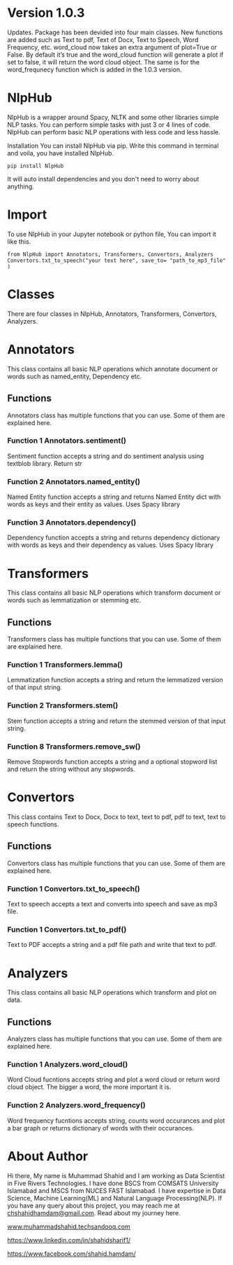 # Version 1.0.3

Updates.
Package has been devided into four main classes. 
New functions are added such as Text to pdf, Text of Docx, Text to Speech, Word Frequency, etc.
word_cloud now takes an extra argument of plot=True or False. By default it’s true and the word_cloud function will generate a plot if set to false, it will return the word cloud object. The same is for the word_frequnecy function which is added in the 1.0.3 version.



# NlpHub

NlpHub is a wrapper around Spacy, NLTK and some other libraries simple NLP tasks. You can perform simple tasks with just 3 or 4 lines of code. NlpHub can perform basic NLP operations with less code and less hassle.

Installation
You can install NlpHub via pip. Write this command in terminal and voila, you have installed NlpHub.

    pip install NlpHub
   

It will auto install dependencies and you don't need to worry about anything.

# Import
To use NlpHub in your Jupyter notebook or python file, You can import it like this.

    from NlpHub import Annotators, Transformers, Convertors, Analyzers
    Convertors.txt_to_speech("your text here", save_to= "path_to_mp3_file" )

# Classes
There are four classes in NlpHub, Annotators, Transformers, Convertors, Analyzers.


# Annotators
This class contains all basic NLP operations which annotate document or words such as named_entity, Dependency etc.

## Functions
Annotators class has multiple functions that you can use. Some of them are explained here.

### Function 1 Annotators.sentiment()
Sentiment function accepts a string and do sentiment analysis using textblob library. Return str

### Function 2 Annotators.named_entity()
Named Entity function accepts a string and returns Named Entity dict with words as keys and their entity as values. Uses Spacy library

### Function 3 Annotators.dependency()
Dependency function accepts a string and returns dependency dictionary with words as keys and their dependency as values. Uses Spacy library


# Transformers
This class contains all basic NLP operations which transform document or words such as lemmatization or stemming etc.

## Functions
Transformers class has multiple functions that you can use. Some of them are explained here.

### Function 1 Transformers.lemma()
Lemmatization function accepts a string and return the lemmatized version of that input string.

### Function 2 Transformers.stem()
Stem function accepts a string and return the stemmed version of that input string.

### Function 8 Transformers.remove_sw()
Remove Stopwords function accepts a string and a optional stopword list  and return the string without any stopwords.


# Convertors
This class contains Text to Docx, Docx to text, text to pdf, pdf to text, text to speech functions.

## Functions
Convertors class has multiple functions that you can use. Some of them are explained here.

### Function 1 Convertors.txt_to_speech()
Text to speech accepts a text and converts into speech and save as mp3 file.

### Function 1 Convertors.txt_to_pdf()
Text to PDF accepts a string and a pdf file path and write that text to pdf.

# Analyzers
This class contains all basic NLP operations which transform and plot on data.

## Functions
Analyzers class has multiple functions that you can use. Some of them are explained here.

### Function 1 Analyzers.word_cloud()
Word Cloud fucntions accepts string and plot a word cloud or return word cloud object. The bigger a word, the more important it is.

### Function 2 Analyzers.word_frequency()
Word frequency fucntions accepts string, counts word occurances and plot a bar graph or returns dictionary of words with their occurances. 




# About Author
Hi there, My name is Muhammad Shahid and I am working as Data Scientist in Five Rivers Technologies. I have done BSCS from COMSATS University Islamabad and MSCS from NUCES FAST Islamabad. I have expertise in Data Science, Machine Learning(ML) and Natural Language Processing(NLP). If you have any query about this project, you may reach me at chshahidhamdam@gmail.com. Read about my journey here. 

www.muhammadshahid.techsandooq.com

https://www.linkedin.com/in/shahidsharif1/

https://www.facebook.com/shahid.hamdam/

